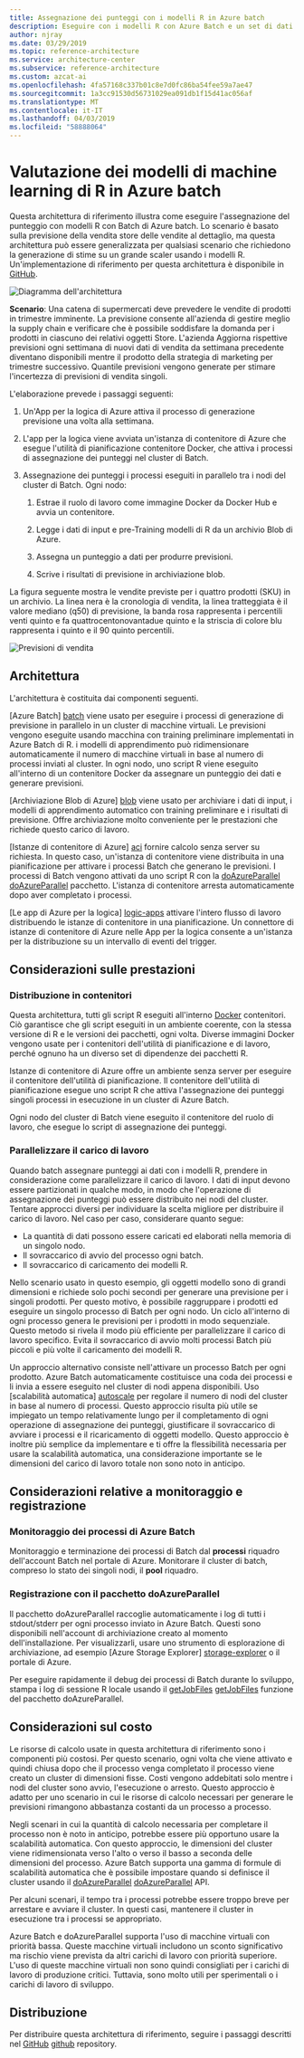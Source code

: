 ```yaml
---
title: Assegnazione dei punteggi con i modelli R in Azure batch
description: Eseguire con i modelli R con Azure Batch e un set di dati basato su vendite al dettaglio store le previsioni di vendita di assegnazione punteggio batch.
author: njray
ms.date: 03/29/2019
ms.topic: reference-architecture
ms.service: architecture-center
ms.subservice: reference-architecture
ms.custom: azcat-ai
ms.openlocfilehash: 4fa57168c337b01c8e7d0fc86ba54fee59a7ae47
ms.sourcegitcommit: 1a3cc91530d56731029ea091db1f15d41ac056af
ms.translationtype: MT
ms.contentlocale: it-IT
ms.lasthandoff: 04/03/2019
ms.locfileid: "58888064"
---
```

# <a name="batch-scoring-of-r-machine-learning-models-on-azure"></a>Valutazione dei modelli di machine learning di R in Azure batch

Questa architettura di riferimento illustra come eseguire l'assegnazione del punteggio con modelli R con Batch di Azure batch. Lo scenario è basato sulla previsione della vendita store delle vendite al dettaglio, ma questa architettura può essere generalizzata per qualsiasi scenario che richiedono la generazione di stime su un grande scaler usando i modelli R. Un'implementazione di riferimento per questa architettura è disponibile in [GitHub][github].

![Diagramma dell'architettura][0]

**Scenario**: Una catena di supermercati deve prevedere le vendite di prodotti in trimestre imminente. La previsione consente all'azienda di gestire meglio la supply chain e verificare che è possibile soddisfare la domanda per i prodotti in ciascuno dei relativi oggetti Store. L'azienda Aggiorna rispettive previsioni ogni settimana di nuovi dati di vendita da settimana precedente diventano disponibili mentre il prodotto della strategia di marketing per trimestre successivo. Quantile previsioni vengono generate per stimare l'incertezza di previsioni di vendita singoli.

L'elaborazione prevede i passaggi seguenti:

1. Un'App per la logica di Azure attiva il processo di generazione previsione una volta alla settimana.

1. L'app per la logica viene avviata un'istanza di contenitore di Azure che esegue l'utilità di pianificazione contenitore Docker, che attiva i processi di assegnazione dei punteggi nel cluster di Batch.

1. Assegnazione dei punteggi i processi eseguiti in parallelo tra i nodi del cluster di Batch. Ogni nodo:

    1. Estrae il ruolo di lavoro come immagine Docker da Docker Hub e avvia un contenitore.

    1. Legge i dati di input e pre-Training modelli di R da un archivio Blob di Azure.

    1. Assegna un punteggio a dati per produrre previsioni.

    1. Scrive i risultati di previsione in archiviazione blob.

La figura seguente mostra le vendite previste per i quattro prodotti (SKU) in un archivio. La linea nera è la cronologia di vendita, la linea tratteggiata è il valore mediano (q50) di previsione, la banda rosa rappresenta i percentili venti quinto e fa quattrocentonovantadue quinto e la striscia di colore blu rappresenta i quinto e il 90 quinto percentili.

![Previsioni di vendita][1]

## <a name="architecture"></a>Architettura

L'architettura è costituita dai componenti seguenti.

[Azure Batch] [ batch] viene usato per eseguire i processi di generazione di previsione in parallelo in un cluster di macchine virtuali. Le previsioni vengono eseguite usando macchina con training preliminare implementati in Azure Batch di R. i modelli di apprendimento può ridimensionare automaticamente il numero di macchine virtuali in base al numero di processi inviati al cluster. In ogni nodo, uno script R viene eseguito all'interno di un contenitore Docker da assegnare un punteggio dei dati e generare previsioni.

[Archiviazione Blob di Azure] [ blob] viene usato per archiviare i dati di input, i modelli di apprendimento automatico con training preliminare e i risultati di previsione. Offre archiviazione molto conveniente per le prestazioni che richiede questo carico di lavoro.

[Istanze di contenitore di Azure] [ aci] fornire calcolo senza server su richiesta. In questo caso, un'istanza di contenitore viene distribuita in una pianificazione per attivare i processi Batch che generano le previsioni. I processi di Batch vengono attivati da uno script R con la [doAzureParallel] [ doAzureParallel] pacchetto. L'istanza di contenitore arresta automaticamente dopo aver completato i processi.

[Le app di Azure per la logica] [ logic-apps] attivare l'intero flusso di lavoro distribuendo le istanze di contenitore in una pianificazione. Un connettore di istanze di contenitore di Azure nelle App per la logica consente a un'istanza per la distribuzione su un intervallo di eventi del trigger.

## <a name="performance-considerations"></a>Considerazioni sulle prestazioni

### <a name="containerized-deployment"></a>Distribuzione in contenitori

Questa architettura, tutti gli script R eseguiti all'interno [Docker](https://www.docker.com/) contenitori. Ciò garantisce che gli script eseguiti in un ambiente coerente, con la stessa versione di R e le versioni dei pacchetti, ogni volta. Diverse immagini Docker vengono usate per i contenitori dell'utilità di pianificazione e di lavoro, perché ognuno ha un diverso set di dipendenze dei pacchetti R.

Istanze di contenitore di Azure offre un ambiente senza server per eseguire il contenitore dell'utilità di pianificazione. Il contenitore dell'utilità di pianificazione esegue uno script R che attiva l'assegnazione dei punteggi singoli processi in esecuzione in un cluster di Azure Batch.

Ogni nodo del cluster di Batch viene eseguito il contenitore del ruolo di lavoro, che esegue lo script di assegnazione dei punteggi.

### <a name="parallelizing-the-workload"></a>Parallelizzare il carico di lavoro

Quando batch assegnare punteggi ai dati con i modelli R, prendere in considerazione come parallelizzare il carico di lavoro. I dati di input devono essere partizionati in qualche modo, in modo che l'operazione di assegnazione dei punteggi può essere distribuito nei nodi del cluster. Tentare approcci diversi per individuare la scelta migliore per distribuire il carico di lavoro. Nel caso per caso, considerare quanto segue:

- La quantità di dati possono essere caricati ed elaborati nella memoria di un singolo nodo.
- Il sovraccarico di avvio del processo ogni batch.
- Il sovraccarico di caricamento dei modelli R.

Nello scenario usato in questo esempio, gli oggetti modello sono di grandi dimensioni e richiede solo pochi secondi per generare una previsione per i singoli prodotti. Per questo motivo, è possibile raggruppare i prodotti ed eseguire un singolo processo di Batch per ogni nodo. Un ciclo all'interno di ogni processo genera le previsioni per i prodotti in modo sequenziale. Questo metodo si rivela il modo più efficiente per parallelizzare il carico di lavoro specifico. Evita il sovraccarico di avvio molti processi Batch più piccoli e più volte il caricamento dei modelli R.

Un approccio alternativo consiste nell'attivare un processo Batch per ogni prodotto. Azure Batch automaticamente costituisce una coda dei processi e li invia a essere eseguito nel cluster di nodi appena disponibili. Uso [scalabilità automatica] [ autoscale] per regolare il numero di nodi del cluster in base al numero di processi. Questo approccio risulta più utile se impiegato un tempo relativamente lungo per il completamento di ogni operazione di assegnazione dei punteggi, giustificare il sovraccarico di avviare i processi e il ricaricamento di oggetti modello. Questo approccio è inoltre più semplice da implementare e ti offre la flessibilità necessaria per usare la scalabilità automatica, una considerazione importante se le dimensioni del carico di lavoro totale non sono noto in anticipo.

## <a name="monitoring-and-logging-considerations"></a>Considerazioni relative a monitoraggio e registrazione

### <a name="monitoring-azure-batch-jobs"></a>Monitoraggio dei processi di Azure Batch

Monitoraggio e terminazione dei processi di Batch dal **processi** riquadro dell'account Batch nel portale di Azure. Monitorare il cluster di batch, compreso lo stato dei singoli nodi, il **pool** riquadro.

### <a name="logging-with-doazureparallel"></a>Registrazione con il pacchetto doAzureParallel

Il pacchetto doAzureParallel raccoglie automaticamente i log di tutti i stdout/stderr per ogni processo inviato in Azure Batch. Questi sono disponibili nell'account di archiviazione creato al momento dell'installazione. Per visualizzarli, usare uno strumento di esplorazione di archiviazione, ad esempio [Azure Storage Explorer] [ storage-explorer] o il portale di Azure.

Per eseguire rapidamente il debug dei processi di Batch durante lo sviluppo, stampa i log di sessione R locale usando il [getJobFiles] [ getJobFiles] funzione del pacchetto doAzureParallel.

## <a name="cost-considerations"></a>Considerazioni sul costo

Le risorse di calcolo usate in questa architettura di riferimento sono i componenti più costosi. Per questo scenario, ogni volta che viene attivato e quindi chiusa dopo che il processo venga completato il processo viene creato un cluster di dimensioni fisse. Costi vengono addebitati solo mentre i nodi del cluster sono avvio, l'esecuzione o arresto. Questo approccio è adatto per uno scenario in cui le risorse di calcolo necessari per generare le previsioni rimangono abbastanza costanti da un processo a processo.

Negli scenari in cui la quantità di calcolo necessaria per completare il processo non è noto in anticipo, potrebbe essere più opportuno usare la scalabilità automatica. Con questo approccio, le dimensioni del cluster viene ridimensionata verso l'alto o verso il basso a seconda delle dimensioni del processo. Azure Batch supporta una gamma di formule di scalabilità automatica che è possibile impostare quando si definisce il cluster usando il [doAzureParallel] [ doAzureParallel] API.

Per alcuni scenari, il tempo tra i processi potrebbe essere troppo breve per arrestare e avviare il cluster. In questi casi, mantenere il cluster in esecuzione tra i processi se appropriato.

Azure Batch e doAzureParallel supporta l'uso di macchine virtuali con priorità bassa. Queste macchine virtuali includono un sconto significativo ma rischio viene prevista da altri carichi di lavoro con priorità superiore. L'uso di queste macchine virtuali non sono quindi consigliati per i carichi di lavoro di produzione critici. Tuttavia, sono molto utili per sperimentali o i carichi di lavoro di sviluppo.

## <a name="deployment"></a>Distribuzione

Per distribuire questa architettura di riferimento, seguire i passaggi descritti nel [GitHub] [ github] repository.


[0]: ./_images/batch-scoring-r-models.png
[1]: ./_images/sales-forecasts.png
[aci]: /azure/container-instances/container-instances-overview
[autoscale]: /azure/batch/batch-automatic-scaling
[batch]: /azure/batch/batch-technical-overview
[blob]: /azure/storage/blobs/storage-blobs-introduction
[doAzureParallel]: https://github.com/Azure/doAzureParallel/blob/master/docs/32-autoscale.md
[getJobFiles]: /azure/machine-learning/service/how-to-train-ml-models
[github]: https://github.com/Azure/RBatchScoring
[logic-apps]: /azure/logic-apps/logic-apps-overview
[storage-explorer]: /azure/vs-azure-tools-storage-manage-with-storage-explorer?tabs=windows